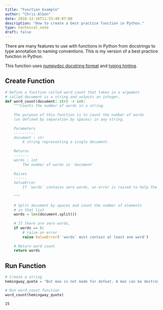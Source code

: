 ```yaml
---
title: "Function Example"
author: "Chris Albon"
date: 2018-12-16T11:53:49-07:00
description: "How to create a best practice function in Python."
type: technical_note
draft: false
---
```

There are many features to use with functions in Python from docstrings to type annotation to naming conventions. This is my version of a best practice function in Python.

This function uses [numpydoc docstring format](https://numpydoc.readthedocs.io/en/latest/format.html) and [typing hinting](https://docs.python.org/3/library/typing.html).

## Create Function


```python
# Define a function called word_count that takes in a argument 
# called document is a string and outputs an integer.
def word_count(document: str) -> int:
    """Counts the number of words in a string.
    
    The purpose of this function is to count the number of words 
    (as defined by separation by spaces) in any string.
    
    Parameters
    ----------
    document : str
        A string representing a single document.
    
    Returns
    -------
    words : int
        The number of words in `document`
        
    Raises
    ------
    ValueError
        If `words` contains zero words, an error is raised to help the user.
        
    """
    
    # Split document by spaces and count the number of elements
    # in that list
    words = len(document.split()) 
    
    # If there are zero words,
    if words == 0:
        # raise an error
        raise ValueError('`words` must contain at least one word')
    
    # Return word count
    return words
```

## Run Function


```python
# Create a string
hemingway_quote = "But man is not made for defeat. A man can be destroyed but not defeated."

# Run word_count function
word_count(hemingway_quote)
```




    15


